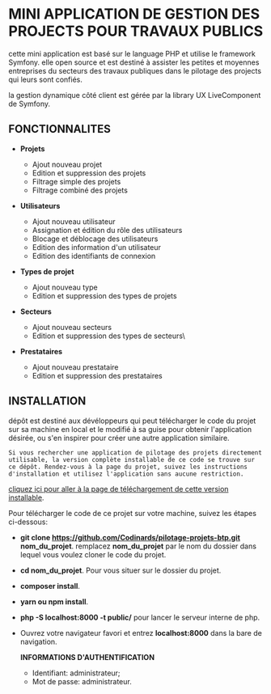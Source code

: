 # MINI APPLICATION DE GESTION DES PROJECTS POUR TRAVAUX PUBLICS

cette mini application est basé sur le language PHP et utilise le framework Symfony. elle open source et est destiné à assister les petites et moyennes entreprises du secteurs des travaux publiques dans le pilotage des projects qui leurs sont confiés.

la gestion dynamique côté client est gérée par la library UX LiveComponent de Symfony.

## FONCTIONNALITES

- **Projets**
    - Ajout nouveau projet
    - Edition et suppression des projets
    - Filtrage simple des projets
    - Filtrage combiné des projets

- **Utilisateurs**
    - Ajout nouveau utilisateur
    - Assignation et édition du rôle des utilisateurs
    - Blocage et déblocage des utilisateurs
    - Edition des information d'un utilisateur
    - Edition des identifiants de connexion

- **Types de projet**
    - Ajout nouveau type
    - Edition et suppression des types de projets

- **Secteurs**
    - Ajout nouveau secteurs
    - Edition et suppression des types de secteurs\
    
- **Prestataires**
    - Ajout nouveau prestataire
    - Edition et suppression des prestataires


## INSTALLATION

dépôt est destiné aux dévéloppeurs qui peut télécharger le code du projet sur sa machine en local et le modifié à sa guise pour obtenir l'application désirée, ou s'en inspirer pour créer une autre application similaire.

    Si vous rechercher une application de pilotage des projets directement utilisable, la version complète installable de ce code se trouve sur ce dépôt. Rendez-vous à la page du projet, suivez les instructions d'installation et utilisez l'application sans aucune restriction.
[cliquez ici pour aller à la page de téléchargement de cette version installable](https://github.com/Codinards/application-pilotage-des-projets-btp).

Pour télécharger le code de ce projet sur votre machine, suivez les étapes ci-dessous:

-   **git clone https://github.com/Codinards/pilotage-projets-btp.git nom_du_projet**. remplacez **nom_du_projet** par le nom du dossier dans lequel vous voulez cloner le code du projet.
-   **cd nom_du_projet**. Pour vous situer sur le dossier du projet.
-   **composer install**.
-   **yarn ou npm install**.
-   **php -S localhost:8000 -t public/**  pour lancer le serveur interne de php.
-   Ouvrez votre navigateur favori et entrez **localhost:8000** dans la bare de navigation.

    **INFORMATIONS D'AUTHENTIFICATION**

    - Identifiant: administrateur;
    - Mot de passe: administrateur.